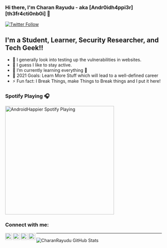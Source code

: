 
### Hi there, I'm Charan Rayudu - aka [Andr0idh4ppi3r][th3fr4cti0nb0i] 👋


[![Twitter Follow](https://img.shields.io/twitter/follow/AndroidHappier?color=1DA1F2&logo=twitter&style=for-the-badge)](https://twitter.com/intent/follow?original_referer=https://github.com/CharanRayudu&screen_name=AndroidHappier)

## I'm a Student, Learner, Security Researcher, and Tech Geek!!

- 🔭 I generally look into testing up the vulnerabilities in websites.
- 🤷 I guess I like to stay active.
- 🌱 I’m currently learning everything 🤣
- 🥅 2021 Goals: Learn More Stuff which will lead to a well-defined career
- ⚡ Fun fact: I Break Things, make Things to Break things and I put it here!

### Spotify Playing 🎧

[<img src="https://now-playing-codestackr.vercel.app/api/spotify-playing" alt="AndroidHappier Spotify Playing" width="350" />](https://open.spotify.com/user/314dddzhqwj5m6ka4ad545xgv2sy)

### Connect with me:

[<img align="left" alt="CharanRayudu | YouTube" width="22px" src="https://cdn.jsdelivr.net/npm/simple-icons@v3/icons/youtube.svg" />][youtube]
[<img align="left" alt="CharanRayudu | Twitter" width="22px" src="https://cdn.jsdelivr.net/npm/simple-icons@v3/icons/twitter.svg" />][twitter]
[<img align="left" alt="CharanRayudu | LinkedIn" width="22px" src="https://cdn.jsdelivr.net/npm/simple-icons@v3/icons/linkedin.svg" />][linkedin]
[<img align="left" alt="CharanRayudu | Instagram" width="22px" src="https://cdn.jsdelivr.net/npm/simple-icons@v3/icons/instagram.svg" />][instagram]



---
<img align="left" alt="CharanRayudu GitHub Stats" src="https://github-readme-stats.vercel.app/api?username=CharanRayudu&show_icons=true&hide_border=true&theme=radical" />


[twitter]: https://twitter.com/AndroidHappier
[youtube]: https://www.youtube.com/channel/UCcY34N7VmR-4SbOOflGH02w
[instagram]: https://www.instagram.com/charan._.rayudu/
[linkedin]: https://www.linkedin.com/in/rayudusrisaicharan/
